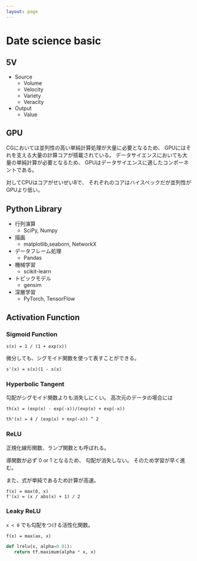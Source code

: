 ```yaml
---
layout: page
---
```


# Date science basic

## 5V

* Source
    * Volume
    * Velocity
    * Variety
    * Veracity
* Output
    * Value

## GPU

CGにおいては並列性の高い単純計算処理が大量に必要となるため、
GPUにはそれを支える大量の計算コアが搭載されている。
データサイエンスにおいても大量の単純計算が必要となるため、
GPUはデータサイエンスに適したコンポーネントである。

対してCPUはコアがせいぜい8で、
それぞれのコアはハイスペックだが並列性がGPUより低い。

## Python Library

* 行列演算
    * SciPy, Numpy
* 描画
    * matplotlib,seaborn, NetworkX
* データフレーム処理
    * Pandas
* 機械学習
    * scikit-learn
* トピックモデル
    * gensim
* 深層学習
    * PyTorch, TensorFlow
    
## Activation Function

### Sigmoid Function

```
s(x) = 1 / (1 + exp(x))
```

微分しても、シグモイド関数を使って表すことができる。

```
s'(x) = s(x)(1 - s(x)
```

### Hyperbolic Tangent

勾配がシグモイド関数よりも消失しにくい。
高次元のデータの場合には

```
th(x) = (exp(x) - exp(-x))/(exp(x) + exp(-x))
```

```
th'(x) = 4 / (exp(x) + exp(-x)) ^ 2
```

### ReLU

正規化線形関数、ランプ関数とも呼ばれる。

導関数が必ず 0 or 1 となるため、 勾配が消失しない。
そのため学習が早く進む。

また、式が単純であるため計算が高速。

```
f(x) = max(0, x)
f'(x) = (x / abs(x) + 1) / 2
```

### Leaky ReLU

`x < 0` でも勾配をつける活性化関数。

```
f(x) = max(ax, x)
```

```python
def lrelu(x, alpha=0.01):
   return tf.maximum(alpha * x, x)
```
